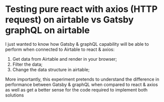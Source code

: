 # Testing pure react with axios (HTTP request) on airtable vs Gatsby graphQL on airtable

I just wanted to know how Gatsby & graphQL capability will be able to perform when connected to Airtable to react & axios:

1. Get data from Airtable and render in your browser;
2. Filter the data;
3. Change the data structure in airtable;

More importantly, this experiment pretends to understand the difference in performance between Gatsby & graphQL when compared to react & axios as well as get a better sense for the code required to implement both solutions
